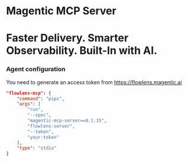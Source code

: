 # Magentic MCP Server

# Faster Delivery. Smarter Observability. Built-In with AI.

### Agent configuration

You need to generate an access token from https://flowlens.magentic.ai

```json
"flowlens-mcp": {
    "command": "pipx",
    "args": [
        "run",
        "--spec",
        "magentic-mcp-server==0.1.15",
        "flowlens-server",
        "--token",
        "your-token"
    ],
    "type": "stdio"
}
```